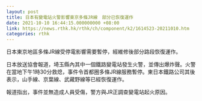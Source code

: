 ```yaml
---
layout: post
title: 日本有變電站火警影響東京多條JR線　部分已恢復運作
date: 2021-10-10 16:44:15.000000000 +08:00
link: https://news.rthk.hk/rthk/ch/component/k2/1614523-20211010.htm
categories: rthk
---
```


日本東京地區多條JR線受停電影響需要暫停，經維修後部分路段恢復運作。

日本放送協會報道，埼玉縣內其中一個鐵路變電站發生火警，並傳出爆炸聲。火警在當地下午1時30分救熄，事件令首都圈多條JR線服務暫停。東日本鐵路公司其後表示，山手線、京葉線、武藏野線等已經恢復運作。

報道指出，事件並無造成人員受傷，警方與JR正調查變電站起火原因。
